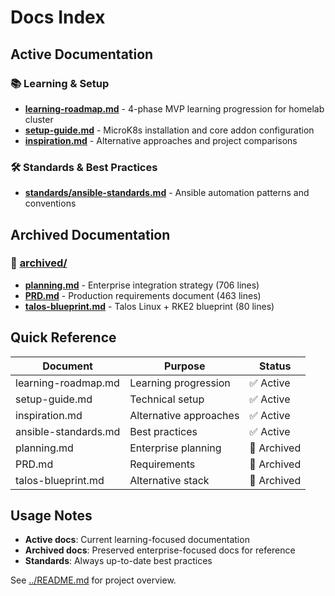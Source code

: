 # Docs Index

## Active Documentation

### 📚 Learning & Setup

- **[learning-roadmap.md](learning-roadmap.md)** - 4-phase MVP learning progression for homelab cluster
- **[setup-guide.md](setup-guide.md)** - MicroK8s installation and core addon configuration
- **[inspiration.md](inspiration.md)** - Alternative approaches and project comparisons

### 🛠️ Standards & Best Practices

- **[standards/ansible-standards.md](standards/ansible-standards.md)** - Ansible automation patterns and conventions

## Archived Documentation

### 📁 [archived/](archived/)

- **[planning.md](archived/planning.md)** - Enterprise integration strategy (706 lines)
- **[PRD.md](archived/PRD.md)** - Production requirements document (463 lines)
- **[talos-blueprint.md](archived/talos-blueprint.md)** - Talos Linux + RKE2 blueprint (80 lines)

## Quick Reference

| Document             | Purpose                | Status      |
| -------------------- | ---------------------- | ----------- |
| learning-roadmap.md  | Learning progression   | ✅ Active   |
| setup-guide.md       | Technical setup        | ✅ Active   |
| inspiration.md       | Alternative approaches | ✅ Active   |
| ansible-standards.md | Best practices         | ✅ Active   |
| planning.md          | Enterprise planning    | 📁 Archived |
| PRD.md               | Requirements           | 📁 Archived |
| talos-blueprint.md   | Alternative stack      | 📁 Archived |

## Usage Notes

- **Active docs**: Current learning-focused documentation
- **Archived docs**: Preserved enterprise-focused docs for reference
- **Standards**: Always up-to-date best practices

See [../README.md](../README.md) for project overview.
